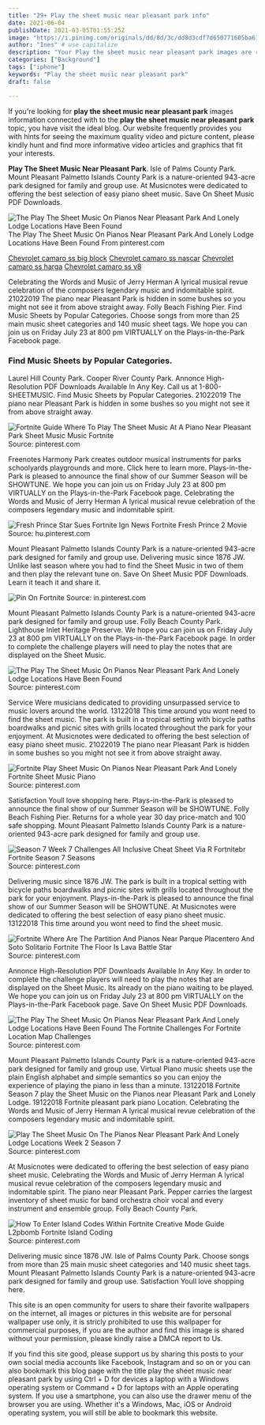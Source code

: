 ```yaml
---
title: "29+ Play the sheet music near pleasant park info"
date: 2021-06-04
publishDate: 2021-03-05T01:55:25Z
image: "https://i.pinimg.com/originals/dd/8d/3c/dd8d3cdf7d650771605ba61402cd62f5.jpg"
author: "Ines" # use capitalize
description: "Your Play the sheet music near pleasant park images are ready in this website. Play the sheet music near pleasant park are a topic that is being searched for and liked by netizens now. You can Download the Play the sheet music near pleasant park files here. Get all royalty-free photos and vectors."
categories: ["Background"]
tags: ["iphone"]
keywords: "Play the sheet music near pleasant park"
draft: false

---
```


If you're looking for **play the sheet music near pleasant park** images information connected with to the **play the sheet music near pleasant park** topic, you have visit the ideal  blog.  Our website frequently  provides you with  hints  for seeing  the maximum  quality video and picture  content, please kindly hunt and find more informative video articles and graphics  that fit your interests.

**Play The Sheet Music Near Pleasant Park**. Isle of Palms County Park. Mount Pleasant Palmetto Islands County Park is a nature-oriented 943-acre park designed for family and group use. At Musicnotes were dedicated to offering the best selection of easy piano sheet music. Save On Sheet Music PDF Downloads.

![The Play The Sheet Music On Pianos Near Pleasant Park And Lonely Lodge Locations Have Been Found](https://i.pinimg.com/originals/da/c0/c2/dac0c21827b4718515e4fb25a0d0a510.jpg "The Play The Sheet Music On Pianos Near Pleasant Park And Lonely Lodge Locations Have Been Found")
The Play The Sheet Music On Pianos Near Pleasant Park And Lonely Lodge Locations Have Been Found From pinterest.com

[Chevrolet camaro ss big block](/chevrolet-camaro-ss-big-block/)
[Chevrolet camaro ss nascar](/chevrolet-camaro-ss-nascar/)
[Chevrolet camaro ss harga](/chevrolet-camaro-ss-harga/)
[Chevrolet camaro ss v8](/chevrolet-camaro-ss-v8/)

Celebrating the Words and Music of Jerry Herman A lyrical musical revue celebration of the composers legendary music and indomitable spirit. 21022019 The piano near Pleasant Park is hidden in some bushes so you might not see it from above straight away. Folly Beach Fishing Pier. Find Music Sheets by Popular Categories. Choose songs from more than 25 main music sheet categories and 140 music sheet tags. We hope you can join us on Friday July 23 at 800 pm VIRTUALLY on the Plays-in-the-Park Facebook page.

### Find Music Sheets by Popular Categories.

Laurel Hill County Park. Cooper River County Park. Annonce High-Resolution PDF Downloads Available In Any Key. Call us at 1-800-SHEETMUSIC. Find Music Sheets by Popular Categories. 21022019 The piano near Pleasant Park is hidden in some bushes so you might not see it from above straight away.


![Fortnite Guide Where To Play The Sheet Music At A Piano Near Pleasant Park Sheet Music Music Fortnite](https://i.pinimg.com/736x/09/5e/14/095e14c54faa610ef6138adc348361e0.jpg "Fortnite Guide Where To Play The Sheet Music At A Piano Near Pleasant Park Sheet Music Music Fortnite")
Source: pinterest.com

Freenotes Harmony Park creates outdoor musical instruments for parks schoolyards playgrounds and more. Click here to learn more. Plays-in-the-Park is pleased to announce the final show of our Summer Season will be SHOWTUNE. We hope you can join us on Friday July 23 at 800 pm VIRTUALLY on the Plays-in-the-Park Facebook page. Celebrating the Words and Music of Jerry Herman A lyrical musical revue celebration of the composers legendary music and indomitable spirit.

![Fresh Prince Star Sues Fortnite Ign News Fortnite Fresh Prince 2 Movie](https://i.pinimg.com/600x315/6b/fe/03/6bfe0356c635b8387b93ecf747475e6f.jpg "Fresh Prince Star Sues Fortnite Ign News Fortnite Fresh Prince 2 Movie")
Source: hu.pinterest.com

Mount Pleasant Palmetto Islands County Park is a nature-oriented 943-acre park designed for family and group use. Delivering music since 1876 JW. Unlike last season where you had to find the Sheet Music in two of them and then play the relevant tune on. Save On Sheet Music PDF Downloads. Learn it teach it and share it.

![Pin On Fortnite](https://i.pinimg.com/736x/63/75/29/6375299f7cb90425a1ca88719043e744.jpg "Pin On Fortnite")
Source: in.pinterest.com

Mount Pleasant Palmetto Islands County Park is a nature-oriented 943-acre park designed for family and group use. Folly Beach County Park. Lighthouse Inlet Heritage Preserve. We hope you can join us on Friday July 23 at 800 pm VIRTUALLY on the Plays-in-the-Park Facebook page. In order to complete the challenge players will need to play the notes that are displayed on the Sheet Music.

![The Play The Sheet Music On Pianos Near Pleasant Park And Lonely Lodge Locations Have Been Found](https://i.pinimg.com/originals/da/c0/c2/dac0c21827b4718515e4fb25a0d0a510.jpg "The Play The Sheet Music On Pianos Near Pleasant Park And Lonely Lodge Locations Have Been Found")
Source: pinterest.com

Service Were musicians dedicated to providing unsurpassed service to music lovers around the world. 13122018 This time around you wont need to find the sheet music. The park is built in a tropical setting with bicycle paths boardwalks and picnic sites with grills located throughout the park for your enjoyment. At Musicnotes were dedicated to offering the best selection of easy piano sheet music. 21022019 The piano near Pleasant Park is hidden in some bushes so you might not see it from above straight away.

![Fortnite Play Sheet Music On Pianos Near Pleasant Park And Lonely Fortnite Sheet Music Piano](https://i.pinimg.com/564x/7c/c2/7e/7cc27e40ceb5fa04ae5511795bab4325.jpg "Fortnite Play Sheet Music On Pianos Near Pleasant Park And Lonely Fortnite Sheet Music Piano")
Source: pinterest.com

Satisfaction Youll love shopping here. Plays-in-the-Park is pleased to announce the final show of our Summer Season will be SHOWTUNE. Folly Beach Fishing Pier. Returns for a whole year 30 day price-match and 100 safe shopping. Mount Pleasant Palmetto Islands County Park is a nature-oriented 943-acre park designed for family and group use.

![Season 7 Week 7 Challenges All Inclusive Cheat Sheet Via R Fortnitebr Fortnite Season 7 Seasons](https://i.pinimg.com/originals/61/bb/9a/61bb9abeec592281be8ba321401b4b42.jpg "Season 7 Week 7 Challenges All Inclusive Cheat Sheet Via R Fortnitebr Fortnite Season 7 Seasons")
Source: pinterest.com

Delivering music since 1876 JW. The park is built in a tropical setting with bicycle paths boardwalks and picnic sites with grills located throughout the park for your enjoyment. Plays-in-the-Park is pleased to announce the final show of our Summer Season will be SHOWTUNE. At Musicnotes were dedicated to offering the best selection of easy piano sheet music. 13122018 This time around you wont need to find the sheet music.

![Fortnite Where Are The Partition And Pianos Near Parque Placentero And Soto Solitario Fortnite The Floor Is Lava Battle Star](https://i.pinimg.com/736x/e2/70/a7/e270a732ee1f027f0a6b5f7938d40c49.jpg "Fortnite Where Are The Partition And Pianos Near Parque Placentero And Soto Solitario Fortnite The Floor Is Lava Battle Star")
Source: pinterest.com

Annonce High-Resolution PDF Downloads Available In Any Key. In order to complete the challenge players will need to play the notes that are displayed on the Sheet Music. Its already on the piano waiting to be played. We hope you can join us on Friday July 23 at 800 pm VIRTUALLY on the Plays-in-the-Park Facebook page. Save On Sheet Music PDF Downloads.

![The Play The Sheet Music On Pianos Near Pleasant Park And Lonely Lodge Locations Have Been Found The Fortnite Challenges For Fortnite Location Map Challenges](https://i.pinimg.com/originals/46/c2/58/46c258a1fdd6dc014537d285307479ca.jpg "The Play The Sheet Music On Pianos Near Pleasant Park And Lonely Lodge Locations Have Been Found The Fortnite Challenges For Fortnite Location Map Challenges")
Source: pinterest.com

Mount Pleasant Palmetto Islands County Park is a nature-oriented 943-acre park designed for family and group use. Virtual Piano music sheets use the plain English alphabet and simple semantics so you can enjoy the experience of playing the piano in less than a minute. 13122018 Fortnite Season 7 play the Sheet Music on the Pianos near Pleasant Park and Lonely Lodge. 19122018 Fortnite pleasant park piano Location. Celebrating the Words and Music of Jerry Herman A lyrical musical revue celebration of the composers legendary music and indomitable spirit.

![Play The Sheet Music On The Pianos Near Pleasant Park And Lonely Lodge Locations Week 2 Season 7](https://i.pinimg.com/600x315/d2/5d/30/d25d30bddb03850c7d69e65faa7db25d.jpg "Play The Sheet Music On The Pianos Near Pleasant Park And Lonely Lodge Locations Week 2 Season 7")
Source: pinterest.com

At Musicnotes were dedicated to offering the best selection of easy piano sheet music. Celebrating the Words and Music of Jerry Herman A lyrical musical revue celebration of the composers legendary music and indomitable spirit. The piano near Pleasant Park. Pepper carries the largest inventory of sheet music for band orchestra choir vocal and every instrument and ensemble group. Folly Beach County Park.

![How To Enter Island Codes Within Fortnite Creative Mode Guide L2pbomb Fortnite Island Coding](https://i.pinimg.com/originals/dd/8d/3c/dd8d3cdf7d650771605ba61402cd62f5.jpg "How To Enter Island Codes Within Fortnite Creative Mode Guide L2pbomb Fortnite Island Coding")
Source: pinterest.com

Delivering music since 1876 JW. Isle of Palms County Park. Choose songs from more than 25 main music sheet categories and 140 music sheet tags. Mount Pleasant Palmetto Islands County Park is a nature-oriented 943-acre park designed for family and group use. Satisfaction Youll love shopping here.

This site is an open community for users to share their favorite wallpapers on the internet, all images or pictures in this website are for personal wallpaper use only, it is stricly prohibited to use this wallpaper for commercial purposes, if you are the author and find this image is shared without your permission, please kindly raise a DMCA report to Us.

If you find this site good, please support us by sharing this posts to your own social media accounts like Facebook, Instagram and so on or you can also bookmark this blog page with the title play the sheet music near pleasant park by using Ctrl + D for devices a laptop with a Windows operating system or Command + D for laptops with an Apple operating system. If you use a smartphone, you can also use the drawer menu of the browser you are using. Whether it's a Windows, Mac, iOS or Android operating system, you will still be able to bookmark this website.

